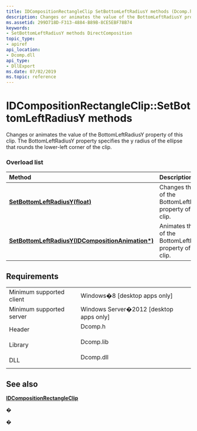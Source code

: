 ```yaml
---
title: IDCompositionRectangleClip SetBottomLeftRadiusY methods (Dcomp.h)
description: Changes or animates the value of the BottomLeftRadiusY property of this clip. The BottomLeftRadiusY property specifies the y radius of the ellipse that rounds the lower-left corner of the clip.
ms.assetid: 299D718D-F313-4884-B89B-8CE5EBF78B74
keywords:
- SetBottomLeftRadiusY methods DirectComposition
topic_type:
- apiref
api_location:
- Dcomp.dll
api_type:
- DllExport
ms.date: 07/02/2019
ms.topic: reference
---
```


# IDCompositionRectangleClip::SetBottomLeftRadiusY methods

Changes or animates the value of the BottomLeftRadiusY property of this clip. The BottomLeftRadiusY property specifies the y radius of the ellipse that rounds the lower-left corner of the clip.

### Overload list



| Method                                                                                                                           | Description                                                                   |
|:---------------------------------------------------------------------------------------------------------------------------------|:------------------------------------------------------------------------------|
| [**SetBottomLeftRadiusY(float)**](/windows/win32/api/dcomp/nf-dcomp-idcompositionrectangleclip-setbottomleftradiusy(idcompositionanimation))                                     | Changes the value of the BottomLeftRadiusY property of this clip.<br/>  |
| [**SetBottomLeftRadiusY(IDCompositionAnimation\*)**](/windows/win32/api/dcomp/nf-dcomp-idcompositionrectangleclip-setbottomleftradiusy(idcompositionanimation)) | Animates the value of the BottomLeftRadiusY property of this clip.<br/> |



## Requirements



|                                     |                                                                                      |
|-------------------------------------|--------------------------------------------------------------------------------------|
| Minimum supported client<br/> | Windows�8 \[desktop apps only\]<br/>                                           |
| Minimum supported server<br/> | Windows Server�2012 \[desktop apps only\]<br/>                                 |
| Header<br/>                   | <dl> <dt>Dcomp.h</dt> </dl>   |
| Library<br/>                  | <dl> <dt>Dcomp.lib</dt> </dl> |
| DLL<br/>                      | <dl> <dt>Dcomp.dll</dt> </dl> |



## See also

<dl> <dt>

[**IDCompositionRectangleClip**](/windows/win32/api/dcomp/nn-dcomp-idcompositionrectangleclip)
</dt> </dl>

�

�